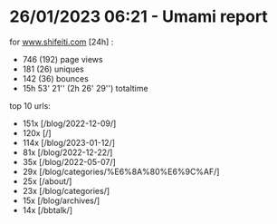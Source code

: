 # 26/01/2023 06:21 - Umami report
for www.shifeiti.com [24h] :

 - 746 (192) page views
 - 181 (26) uniques
 - 142 (36) bounces
 - 15h 53' 21'' (2h 26' 29'') totaltime


top 10 urls:
 - 151x [/blog/2022-12-09/]
 - 120x [/]
 - 114x [/blog/2023-01-12/]
 - 81x [/blog/2022-12-22/]
 - 35x [/blog/2022-05-07/]
 - 29x [/blog/categories/%E6%8A%80%E6%9C%AF/]
 - 25x [/about/]
 - 23x [/blog/categories/]
 - 15x [/blog/archives/]
 - 14x [/bbtalk/]


